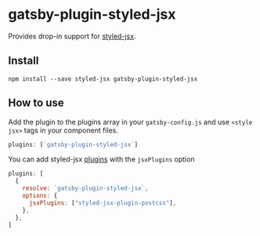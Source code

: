 # gatsby-plugin-styled-jsx

Provides drop-in support for [styled-jsx](https://github.com/zeit/styled-jsx).

## Install

`npm install --save styled-jsx gatsby-plugin-styled-jsx`

## How to use

Add the plugin to the plugins array in your `gatsby-config.js` and use `<style jsx>` tags in your component files.

```javascript
plugins: [`gatsby-plugin-styled-jsx`]
```

You can add styled-jsx [plugins](https://github.com/zeit/styled-jsx#css-preprocessing-via-plugins) with the `jsxPlugins` option

```js
plugins: [
  {
    resolve: `gatsby-plugin-styled-jsx`,
    options: {
      jsxPlugins: ["styled-jsx-plugin-postcss"],
    },
  },
]
```
